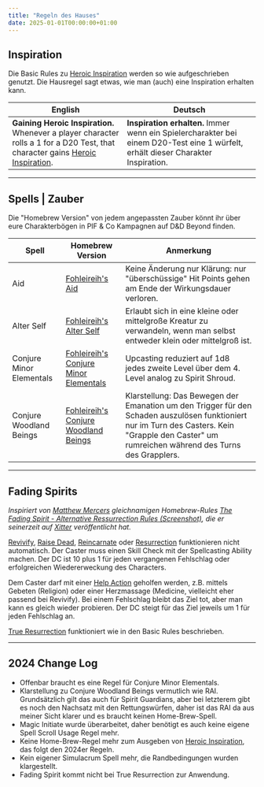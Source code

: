 ```yaml
---
title: "Regeln des Hauses"
date: 2025-01-01T00:00:00+01:00
---
```


## Inspiration

Die Basic Rules zu [Heroic Inspiration](https://www.dndbeyond.com/sources/dnd/free-rules/rules-glossary#HeroicInspiration) werden so wie aufgeschrieben genutzt. Die Hausregel sagt etwas, wie man (auch) eine Inspiration erhalten kann.

| English | Deutsch |
| ------- | ------- |
| **Gaining Heroic Inspiration.** Whenever a player	character	rolls	a	1	for	a	D20	Test,	that character	gains	[Heroic Inspiration](https://www.dndbeyond.com/sources/dnd/free-rules/rules-glossary#HeroicInspiration).| **Inspiration erhalten.** Immer wenn ein Spielercharakter bei einem D20-Test eine 1 würfelt, erhält dieser Charakter Inspiration. |

___

## Spells | Zauber

Die "Homebrew Version" von jedem angepassten Zauber könnt ihr über eure Charakterbögen in PIF & Co Kampagnen auf D&D Beyond finden.

| Spell | Homebrew Version | Anmerkung |
| ----- | ---------------- | --------- |
| Aid        | [Fohleireih's Aid](https://www.dndbeyond.com/spells/1889781-fohleireihs-aid) | Keine Änderung nur Klärung: nur "überschüssige" Hit Points gehen am Ende der Wirkungsdauer verloren.
| Alter Self | [Fohleireih's Alter Self](https://www.dndbeyond.com/spells/1889771-fohleireihs-alter-self) | Erlaubt sich in eine kleine oder mittelgroße Kreatur zu verwandeln, wenn man selbst entweder klein oder mittelgroß ist.
| Conjure Minor Elementals |  [Fohleireih's Conjure Minor Elementals](https://www.dndbeyond.com/spells/2742112-fohleireihs-conjure-minor-elementals) | Upcasting reduziert auf 1d8 jedes zweite Level über dem 4. Level analog zu Spirit Shroud.
| Conjure Woodland Beings |  [Fohleireih's Conjure Woodland Beings](https://www.dndbeyond.com/spells/2769848-fohleireihs-conjure-woodland-beings) | Klarstellung: Das Bewegen der Emanation um den Trigger für den Schaden auszulösen funktioniert nur im Turn des Casters. Kein "Grapple den Caster" um rumreichen während des Turns des Grapplers.

___

## Fading Spirits

_Inspiriert von [Matthew Mercers](https://critrole.com/members/matthew-mercer/) gleichnamigen Homebrew-Rules [The Fading Spirit - Alternative Ressurrection Rules (Screenshot)](https://i.imgur.com/bjUbbaB.png), die er seinerzeit auf [Xitter](https://x.com/matthewmercer/status/824054305355247616) veröffentlicht hat._

[Revivify](https://www.dndbeyond.com/spells/2618956-revivify), [Raise Dead](https://www.dndbeyond.com/spells/2618922-raise-dead), [Reincarnate](https://www.dndbeyond.com/spells/2618941-reincarnate) oder [Resurrection](https://www.dndbeyond.com/spells/2618953-resurrection) funktionieren nicht automatisch. Der Caster muss einen Skill Check mit der Spellcasting Ability machen. Der DC ist 10 plus 1 für jeden vergangenen Fehlschlag oder erfolgreichen Wiedererweckung des Characters. 

Dem Caster darf mit einer [Help Action](https://www.dndbeyond.com/sources/dnd/free-rules/rules-glossary#HelpAction) geholfen werden, z.B. mittels Gebeten (Religion) oder einer Herzmassage (Medicine, vielleicht eher passend bei Revivify). Bei einem Fehlschlag bleibt das Ziel tot, aber man kann es gleich wieder probieren. Der DC steigt für das Ziel jeweils um 1 für jeden Fehlschlag an.

[True Resurrection](https://www.dndbeyond.com/spells/2619199-true-resurrection) funktioniert wie in den Basic Rules beschrieben.

---

## 2024 Change Log

- Offenbar braucht es eine Regel für Conjure Minor Elementals.
- Klarstellung zu Conjure Woodland Beings vermutlich wie RAI. Grundsätzlich gilt das auch für Spirit Guardians, aber bei letzterem gibt es noch den Nachsatz mit den Rettungswürfen, daher ist das RAI da aus meiner Sicht klarer und es braucht keinen Home-Brew-Spell.
- Magic Initiate wurde überarbeitet, daher benötigt es auch keine eigene Spell Scroll Usage Regel mehr.
- Keine Home-Brew-Regel mehr zum Ausgeben von [Heroic Inspiration](https://www.dndbeyond.com/sources/dnd/free-rules/rules-glossary#HeroicInspiration), das folgt den 2024er Regeln.
- Kein eigener Simulacrum Spell mehr, die Randbedingungen wurden klargestellt.
- Fading Spirit kommt nicht bei True Resurrection zur Anwendung.
